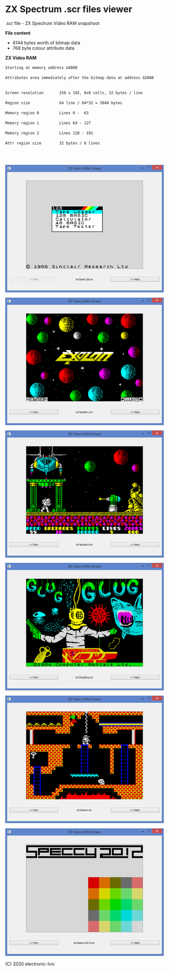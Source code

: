 # <b>ZX Spectrum .scr files viewer</b>

.scr file - ZX Spectrum Video RAM snapshoot

<b>File content</b> 
* 6144 bytes worth of bitmap data 
* 768 byte colour attribute data 


<b>ZX Video RAM</b>
    
    Starting at memory address &4000

    Attributes area immediately after the bitmap data at address &5800


    Screen resolution       256 x 192, 8x8 cells, 32 bytes / line

    Region size             64 line / 64*32 = 2048 bytes

    Memory region 0         Lines 0 -  63

    Memory region 1         Lines 64 - 127

    Memory region 2         Lines 128 - 191

    Attr region size        32 bytes / 8 lines


<br>
<br>



![](scr/boot128.png)


![](./scr/exolon1.png)


![](./scr/exolon2.png)

![](./scr/scr4.png)

![](./scr/scr5.png)

![](./scr/scr6.png)



(C) 2020 electronic-lviv

